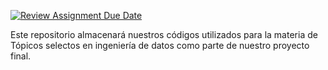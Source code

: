 [![Review Assignment Due Date](https://classroom.github.com/assets/deadline-readme-button-22041afd0340ce965d47ae6ef1cefeee28c7c493a6346c4f15d667ab976d596c.svg)](https://classroom.github.com/a/-Ki5nw6k)


Este repositorio almacenará nuestros códigos utilizados para la materia de Tópicos selectos en ingeniería de datos como parte de nuestro proyecto final.